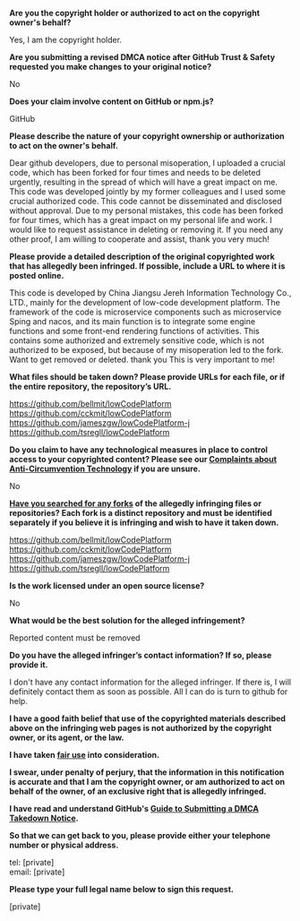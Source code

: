 **Are you the copyright holder or authorized to act on the copyright owner's behalf?**

Yes, I am the copyright holder.

**Are you submitting a revised DMCA notice after GitHub Trust & Safety requested you make changes to your original notice?**

No

**Does your claim involve content on GitHub or npm.js?**

GitHub

**Please describe the nature of your copyright ownership or authorization to act on the owner's behalf.**

Dear github developers, due to personal misoperation, I uploaded a crucial code, which has been forked for four times and needs to be deleted urgently, resulting in the spread of which will have a great impact on me. This code was developed jointly by my former colleagues and I used some crucial authorized code. This code cannot be disseminated and disclosed without approval. Due to my personal mistakes, this code has been forked for four times, which has a great impact on my personal life and work. I would like to request assistance in deleting or removing it. If you need any other proof, I am willing to cooperate and assist, thank you very much!

**Please provide a detailed description of the original copyrighted work that has allegedly been infringed. If possible, include a URL to where it is posted online.**

This code is developed by China Jiangsu Jereh Information Technology Co., LTD., mainly for the development of low-code development platform. The framework of the code is microservice components such as microservice Sping and nacos, and its main function is to integrate some engine functions and some front-end rendering functions of activities. This contains some authorized and extremely sensitive code, which is not authorized to be exposed, but because of my misoperation led to the fork. Want to get removed or deleted. thank you This is very important to me!

**What files should be taken down? Please provide URLs for each file, or if the entire repository, the repository’s URL.**

https://github.com/bellmit/lowCodePlatform  
https://github.com/cckmit/lowCodePlatform  
https://github.com/jameszgw/lowCodePlatform-j  
https://github.com/tsregll/lowCodePlatform

**Do you claim to have any technological measures in place to control access to your copyrighted content? Please see our <a href="https://docs.github.com/articles/guide-to-submitting-a-dmca-takedown-notice#complaints-about-anti-circumvention-technology">Complaints about Anti-Circumvention Technology</a> if you are unsure.**

No

**<a href="https://docs.github.com/articles/dmca-takedown-policy#b-what-about-forks-or-whats-a-fork">Have you searched for any forks</a> of the allegedly infringing files or repositories? Each fork is a distinct repository and must be identified separately if you believe it is infringing and wish to have it taken down.**

https://github.com/bellmit/lowCodePlatform  
https://github.com/cckmit/lowCodePlatform  
https://github.com/jameszgw/lowCodePlatform-j  
https://github.com/tsregll/lowCodePlatform

**Is the work licensed under an open source license?**

No

**What would be the best solution for the alleged infringement?**

Reported content must be removed

**Do you have the alleged infringer’s contact information? If so, please provide it.**

I don't have any contact information for the alleged infringer. If there is, I will definitely contact them as soon as possible. All I can do is turn to github for help.

**I have a good faith belief that use of the copyrighted materials described above on the infringing web pages is not authorized by the copyright owner, or its agent, or the law.**

**I have taken <a href="https://www.lumendatabase.org/topics/22">fair use</a> into consideration.**

**I swear, under penalty of perjury, that the information in this notification is accurate and that I am the copyright owner, or am authorized to act on behalf of the owner, of an exclusive right that is allegedly infringed.**

**I have read and understand GitHub's <a href="https://docs.github.com/articles/guide-to-submitting-a-dmca-takedown-notice/">Guide to Submitting a DMCA Takedown Notice</a>.**

**So that we can get back to you, please provide either your telephone number or physical address.**

tel: [private]  
email: [private]  

**Please type your full legal name below to sign this request.**

[private]
